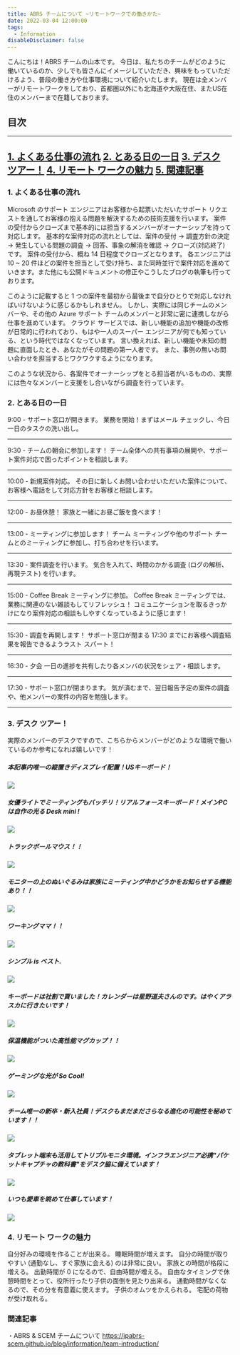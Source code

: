 ```yaml
---
title: ABRS チームについて ~リモートワークでの働きかた~
date: 2022-03-04 12:00:00
tags:
  - Information
disableDisclaimer: false
---
```


<!-- more -->
こんにちは！ABRS チームの山本です。
今日は、私たちのチームがどのように働いているのか、少しでも皆さんにイメージしていただき、興味をもっていただけるよう、普段の働き方や仕事環境について紹介いたします。
現在は全メンバーがリモートワークをしており、首都圏以外にも北海道や大阪在住、またUS在住のメンバーまで在籍しております。


## 目次
-----------------------------------------------------------
[1. よくある仕事の流れ](#1)
[2. とある日の一日](#2)
[3. デスク ツアー！](#3)
[4. リモート ワークの魅力](#4)
[5. 関連記事](#5)
-----------------------------------------------------------


### 1. よくある仕事の流れ<a id="1"></a>
Microsoft のサポート エンジニアはお客様から起票いただいたサポート リクエストを通してお客様の抱える問題を解決するための技術支援を行います。
案件の受付からクローズまで基本的には担当するメンバーがオーナーシップを持って対応します。
基本的な案件対応の流れとしては、案件の受付 → 調査方針の決定 → 発生している問題の調査 → 回答、事象の解消を確認 → クローズ(対応終了) です。
案件の受付から、概ね 14 日程度でクローズとなります。
各エンジニアは 10 ~ 20 件ほどの案件を担当として受け持ち、また同時並行で案件対応を進めていきます。また他にも公開ドキュメントの修正やこうしたブログの執筆も行っております。

このように記載すると 1 つの案件を最初から最後まで自分ひとりで対応しなければいけないように感じるかもしれません。
しかし、実際には同じチームのメンバーや、その他の Azure サポート チームのメンバーと非常に密に連携しながら仕事を進めています。
クラウド サービスでは、新しい機能の追加や機能の改修が日常的に行われており、もはや一人のスーパー エンジニアが何でも知っている、という時代ではなくなっています。
言い換えれば、新しい機能や未知の問題に直面したとき、あなたがその問題の第一人者です。
また、事例の無いお問い合わせを担当するとワクワクするようになります。

このような状況から、各案件でオーナーシップをとる担当者がいるものの、実際には色々なメンバーと支援をし合いながら調査を行っています。

### 2. とある日の一日 <a id="2"></a>

9:00 - サポート窓口が開きます。
業務を開始！まずはメール チェックし、今日一日のタスクの洗い出し。

-----------------------------------------------------------
9:30 - チームの朝会に参加します！
チーム全体への共有事項の展開や、サポート案件対応で困ったポイントを相談します。

-----------------------------------------------------------
10:00 - 新規案件対応。
その日に新しくお問い合わせいただいた案件について、お客様へ電話をして対応方針をお客様と相談します。

-----------------------------------------------------------
12:00 - お昼休憩！
家族と一緒にお昼ご飯を食べます！

-----------------------------------------------------------
13:00 - ミーティングに参加します！
チーム ミーティングや他のサポート チームとのミーティングに参加し、打ち合わせを行います。

-----------------------------------------------------------
13:30 - 案件調査を行います。
気合を入れて、時間のかかる調査 (ログの解析、再現テスト) を行います。

-----------------------------------------------------------
15:00 - Coffee Break ミーティングに参加。
Coffee Break ミーティングでは、業務に関連のない雑談もしてリフレッシュ！
コミュニケーションを取るきっかけになり案件対応の相談もしやすくなっているように感じます！

-----------------------------------------------------------
15:30 - 調査を再開します！
サポート窓口が閉まる 17:30 までにお客様へ調査結果を報告できるようラスト スパート！

-----------------------------------------------------------
16:30 - 夕会
一日の進捗を共有したり各メンバの状況をシェア・相談します。

-----------------------------------------------------------
17:30 - サポート窓口が閉まります。
気が済むまで、翌日報告予定の案件の調査や、他メンバーの案件の内容を勉強します。

-----------------------------------------------------------

### 3. デスク ツアー！<a id="3"></a>
実際のメンバーのデスクですので、こちらからメンバーがどのような環境で働いているのか参考になれば嬉しいです！

##### 本記事内唯一の縦置きディスプレイ配置！USキーボード！
![](./team-introduction_2/team-introduction_2_01.png)

##### 女優ライトでミーティングもバッチリ！リアルフォースキーボード！メインPCは自作の光る Desk mini !
![](./team-introduction_2/team-introduction_2_02.png)

##### トラックボールマウス！！
![](./team-introduction_2/team-introduction_2_03.png)

##### モニターの上のぬいぐるみは家族にミーティング中かどうかをお知らせする機能あり！！
![](./team-introduction_2/team-introduction_2_04.png)

##### ワーキングママ！！
![](./team-introduction_2/team-introduction_2_05.png)

##### シンプル is ベスト.
![](./team-introduction_2/team-introduction_2_06.png)

##### キーボードは社割で買いました！カレンダーは星野道夫さんのです。はやくアラスカに行きたいです！
![](./team-introduction_2/team-introduction_2_07.png)

##### 保温機能がついた高性能マグカップ！！
![](./team-introduction_2/team-introduction_2_08.png)

##### ゲーミングな光が So Cool!
![](./team-introduction_2/team-introduction_2_09.png)

##### チーム唯一の新卒・新入社員！デスクもまだまださらなる進化の可能性を秘めています！！
![](./team-introduction_2/team-introduction_2_10.png)

##### タブレット端末も活用してトリプルモニタ環境。インフラエンジニア必携"パケットキャプチャの教科書"をデスク脇に備えています！
![](./team-introduction_2/team-introduction_2_11.png)

##### いつも愛車を眺めて仕事しています！
![](./team-introduction_2/team-introduction_2_12.png)



### 4. リモート ワークの魅力<a id="4"></a>
自分好みの環境を作ることが出来る。
睡眠時間が増えます。
自分の時間が取りやすい (通勤なし、すぐ家族に会える) のは非常に良い。
家族との時間が格段に増える。
出勤時間が 0 になるので、自由時間が増える。
自由なタイミングで休憩時間をとって、役所行ったり子供の面倒を見たり出来る。
通勤時間がなくなるので、その分を有意義に使えます。
子供のオムツをかえられる。
宅配の荷物が受け取れる。

### 関連記事<a id="5"></a>
・ABRS & SCEM チームについて
https://jpabrs-scem.github.io/blog/information/team-introduction/